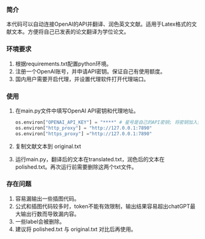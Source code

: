 ### 简介

本代码可以自动连接OpenAI的API并翻译、润色英文文献。适用于Latex格式的文献文本。方便将自己已发表的论文翻译为学位论文。

### 环境要求

1. 根据requirements.txt配置python环境。
2. 注册一个OpenAI账号，并申请API密钥。保证自己有使用额度。
3. 国内用户需要开启代理，并设置代理软件打开代理端口。

### 使用

1. 在main.py文件中填写OpenAI API密钥和代理地址。

   ```python
   os.environ["OPENAI_API_KEY"] = "****" # 星号是自己的API密钥; 将密钥加入至环境变量
   os.environ["http_proxy"] = "http://127.0.0.1:7890"
   os.environ["https_proxy"] ="http://127.0.0.1:7890"
   ```

2. 复制文献文本到 original.txt

3. 运行main.py，翻译后的文本在translated.txt，润色后的文本在polished.txt。再次运行前需要删除这两个txt文件。

### 存在问题

1. 容易漏输出一些插图代码。 
2. 公式和插图代码较多时，token不能有效限制，输出结果容易超出chatGPT最大输出行数而导致漏内容。
3. 一些label会被删除。
4. 建议将 polished.txt 与 original.txt 对比后再使用。
